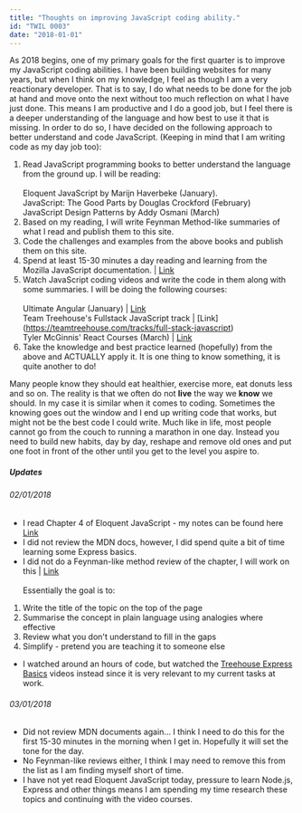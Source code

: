 ```yaml
---
title: "Thoughts on improving JavaScript coding ability."
id: "TWIL 0003"
date: "2018-01-01"
---
```


As 2018 begins, one of my primary goals for the first quarter is to improve my JavaScript coding abilities. I have been building websites for many years, but when I think on my knowledge, I feel as though I am a very reactionary developer. That is to say, I do what needs to be done for the job at hand and move onto the next without too much reflection on what I have just done. This means I am productive and I do a good job, but I feel there is a deeper understanding of the language and how best to use it that is missing. In order to do so, I have decided on the following approach to better understand and code JavaScript. (Keeping in mind that I am writing code as my day job too): 

1. Read JavaScript programming books to better understand the language from the ground up. I will be reading: <br/><br/>
Eloquent JavaScript by Marijn Haverbeke  (January). <br/>
JavaScript: The Good Parts by Douglas Crockford (February) <br/>
JavaScript Design Patterns by Addy Osmani (March) <br/>
2. Based on my reading, I will write Feynman Method-like summaries of what I read and publish them to this site. 
3. Code the challenges and examples from the above books and publish them on this site.
4. Spend at least 15-30 minutes a day reading and learning from the Mozilla JavaScript documentation. | [Link](https://developer.mozilla.org/bm/docs/Web/JavaScript)
5. Watch JavaScript coding videos and write the code in them along with some summaries. I will be doing the following courses: <br/><br/>
Ultimate Angular (January) | [Link](https://ultimateangular.com/) <br/>
Team Treehouse's Fullstack JavaScript track | [Link] (https://teamtreehouse.com/tracks/full-stack-javascript) <br/>
Tyler McGinnis' React Courses (March) | [Link](https://tylermcginnis.com/courses/) <br/>
6. Take the knowledge and best practice learned (hopefully) from the above and ACTUALLY apply it. It is one thing to know something, it is quite another to do! 

Many people know they should eat healthier, exercise more, eat donuts less and so on. The reality is that we often do not **live** the way we **know** we should. In my case it is similar when it comes to coding. Sometimes the knowing goes out the window and I end up writing code that works, but might not be the best code I could write. Much like in life, most people cannot go from the couch to running a marathon in one day. Instead you need to build new habits, day by day, reshape and remove old ones and put one foot in front of the other until you get to the level you aspire to. 

##### Updates

###### 02/01/2018 
* I read Chapter 4 of Eloquent JavaScript - my notes can be found here [Link](/til0024)
* I did not review the MDN docs, however, I did spend quite a bit of time learning some Express basics. 
* I did not do a Feynman-like method review of the chapter, I will work on this | [Link](https://mattyford.com/blog/2014/1/23/the-feynman-technique-model) 
<br/><br/>
Essentially the goal is to: 
1. Write the title of the topic on the top of the page
2. Summarise the concept in plain language using analogies where effective
3. Review what you don't understand to fill in the gaps
4. Simplify - pretend you are teaching it to someone else
* I watched around an hours of code, but watched the [Treehouse Express Basics](https://teamtreehouse.com/library/express-basics-2) videos instead since it is very relevant to my current tasks at work. 

###### 03/01/2018 
* Did not review MDN documents again... I think I need to do this for the first 15-30 minutes in the morning when I get in. Hopefully it will set the tone for the day. 
* No Feynman-like reviews either, I think I may need to remove this from the list as I am finding myself short of time. 
* I have not yet read Eloquent JavaScript today, pressure to learn Node.js, Express and other things means I am spending my time research these topics and continuing with the video courses. 